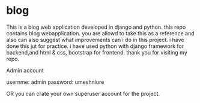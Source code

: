 # blog
 This is a blog web application developed in django and python. this repo contains blog webapplication. you are allowd to take this as a reference and also can also suggest what improvements can i do in this project. i have done this jut for practice. i have used python with django framework for backend,and html & css, bootstrap for frontend. thank you for visiting my repo.


Admin account

usernme: admin
password: umeshniure

OR you can crate your own superuser account for the project.
